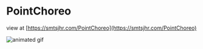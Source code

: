 # PointChoreo

view at [https://smtsjhr.com/PointChoreo](https://smtsjhr.com/PointChoreo)

![animated gif](https://github.com/smtsjhr/PointChoreo/blob/master/PointChoreo_300.gif)